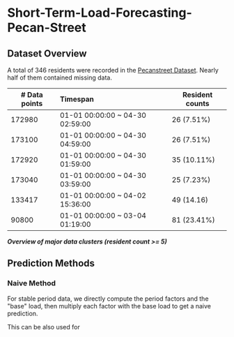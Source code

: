 # Short-Term-Load-Forecasting-Pecan-Street



## Dataset Overview

A total of 346 residents were recorded in the [Pecanstreet Dataset](https://www.dropbox.com/sh/m20yh5v2yb72o5h/AAACsgKYdIehhV3zhiQOBb4Ka?dl=0). Nearly half of them contained missing data.

| # Data points | Timespan                        | Resident counts |
| ------------- | :------------------------------ | --------------- |
| 172980        | 01-01 00:00:00 ~ 04-30 02:59:00 | 26 (7.51%)      |
| 173100        | 01-01 00:00:00 ~ 04-30 04:59:00 | 26 (7.51%)      |
| 172920        | 01-01 00:00:00 ~ 04-30 01:59:00 | 35 (10.11%)     |
| 173040        | 01-01 00:00:00 ~ 04-30 03:59:00 | 25 (7.23%)      |
| 133417        | 01-01 00:00:00 ~ 04-02 15:36:00 | 49 (14.16)      |
| 90800         | 01-01 00:00:00 ~ 03-04 01:19:00 | 81 (23.41%)     |

***Overview of major data clusters (resident count >= 5)***



## Prediction Methods

### Naive Method

For stable period data, we directly compute the period factors and the "base" load, then multiply each factor with the base load to get a naive prediction. 

This can be also used for 